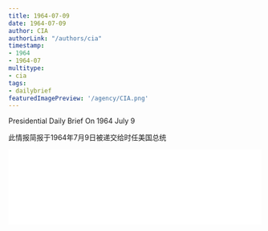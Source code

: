 ```yaml
---
title: 1964-07-09
date: 1964-07-09
author: CIA 
authorLink: "/authors/cia"
timestamp: 
- 1964
- 1964-07
multitype: 
- cia
tags: 
- dailybrief
featuredImagePreview: '/agency/CIA.png'
---
```



Presidential Daily Brief On 1964 July 9

此情报简报于1964年7月9日被递交给时任美国总统

<!--more-->





<div id="over" style="width:100%; overflow:hidden"> <iframe id="sFrame" name="sFrame" frameborder="no" border="0"  allowfullscreen marginwidth="0" scrolling="no" src = " /CIA/1964-07-09.html "  style = " position:absulute; width: 806px; top: 300;" > </iframe> </div>